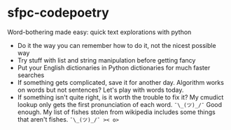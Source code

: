 # sfpc-codepoetry
Word-bothering made easy: quick text explorations with python

* Do it the way you can remember how to do it, not the nicest possible way
* Try stuff with list and string manipulation before getting fancy
* Put your English dictionaries in Python dictionaries for much faster searches
* If something gets complicated, save it for another day. Algorithm works on words but not sentences? Let's play with words today.
* If something isn't quite right, is it worth the trouble to fix it? My cmudict lookup only gets the first pronunciation of each word. `¯\_(ツ)_/¯` Good enough. My list of fishes stolen from wikipedia includes some things that aren't fishes. `¯\_(ツ)_/¯ >< o>`
